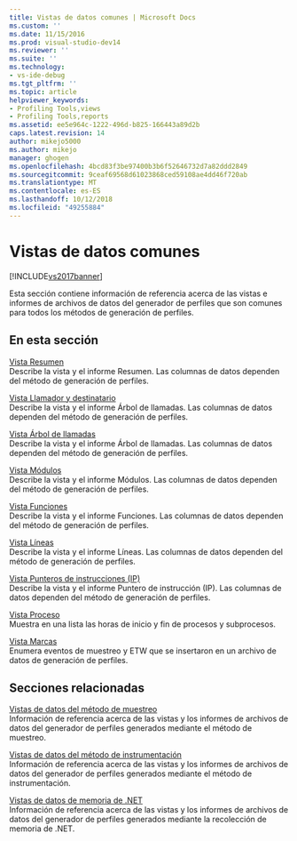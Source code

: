 ```yaml
---
title: Vistas de datos comunes | Microsoft Docs
ms.custom: ''
ms.date: 11/15/2016
ms.prod: visual-studio-dev14
ms.reviewer: ''
ms.suite: ''
ms.technology:
- vs-ide-debug
ms.tgt_pltfrm: ''
ms.topic: article
helpviewer_keywords:
- Profiling Tools,views
- Profiling Tools,reports
ms.assetid: ee5e964c-1222-496d-b825-166443a89d2b
caps.latest.revision: 14
author: mikejo5000
ms.author: mikejo
manager: ghogen
ms.openlocfilehash: 4bcd83f3be97400b3b6f52646732d7a82ddd2849
ms.sourcegitcommit: 9ceaf69568d61023868ced59108ae4dd46f720ab
ms.translationtype: MT
ms.contentlocale: es-ES
ms.lasthandoff: 10/12/2018
ms.locfileid: "49255884"
---
```

# <a name="common-data-views"></a>Vistas de datos comunes
[!INCLUDE[vs2017banner](../includes/vs2017banner.md)]

Esta sección contiene información de referencia acerca de las vistas e informes de archivos de datos del generador de perfiles que son comunes para todos los métodos de generación de perfiles.  
  
## <a name="in-this-section"></a>En esta sección  
 [Vista Resumen](../profiling/summary-view.md)  
 Describe la vista y el informe Resumen. Las columnas de datos dependen del método de generación de perfiles.  
  
 [Vista Llamador y destinatario](../profiling/caller-callee-view.md)  
 Describe la vista y el informe Árbol de llamadas. Las columnas de datos dependen del método de generación de perfiles.  
  
 [Vista Árbol de llamadas](../profiling/call-tree-view.md)  
 Describe la vista y el informe Árbol de llamadas. Las columnas de datos dependen del método de generación de perfiles.  
  
 [Vista Módulos](../profiling/modules-view.md)  
 Describe la vista y el informe Módulos. Las columnas de datos dependen del método de generación de perfiles.  
  
 [Vista Funciones](../profiling/functions-view.md)  
 Describe la vista y el informe Funciones. Las columnas de datos dependen del método de generación de perfiles.  
  
 [Vista Líneas](../profiling/lines-view.md)  
 Describe la vista y el informe Líneas. Las columnas de datos dependen del método de generación de perfiles.  
  
 [Vista Punteros de instrucciones (IP)](../profiling/instruction-pointers-ips-view.md)  
 Describe la vista y el informe Puntero de instrucción (IP). Las columnas de datos dependen del método de generación de perfiles.  
  
 [Vista Proceso](../profiling/process-view.md)  
 Muestra en una lista las horas de inicio y fin de procesos y subprocesos.  
  
 [Vista Marcas](../profiling/marks-view.md)  
 Enumera eventos de muestreo y ETW que se insertaron en un archivo de datos de generación de perfiles.  
  
## <a name="related-sections"></a>Secciones relacionadas  
 [Vistas de datos del método de muestreo](../profiling/profiler-sampling-method-data-views.md)  
 Información de referencia acerca de las vistas y los informes de archivos de datos del generador de perfiles generados mediante el método de muestreo.  
  
 [Vistas de datos del método de instrumentación](../profiling/instrumentation-method-data-views.md)  
 Información de referencia acerca de las vistas y los informes de archivos de datos del generador de perfiles generados mediante el método de instrumentación.  
  
 [Vistas de datos de memoria de .NET](../profiling/dotnet-memory-data-views.md)  
 Información de referencia acerca de las vistas y los informes de archivos de datos del generador de perfiles generados mediante la recolección de memoria de .NET.



